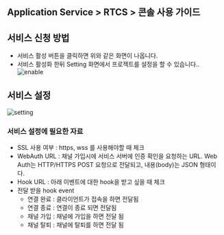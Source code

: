 ## Application Service > RTCS > 콘솔 사용 가이드

## 서비스 신청 방법
* 서비스 활성 버튼을 클릭하면 위와 같은 화면이 나옵니다.
* 서비스 활성화 한뒤 Setting 화면에서 프로젝트를 설정을 할 수 있습니다..
![enable](http://static.toastoven.net/prod_rtcs/main.png)

## 서비스 설정
![setting](http://static.toastoven.net/prod_rtcs/setting.png)
### 서비스 설정에 필요한 자료
- SSL 사용 여부 : https, wss 를 사용해야할 때 체크
- WebAuth URL : 채널 가입시에 서비스 서버에 인증 확인을 요청하는 URL. Web Auth는 HTTP/HTTPS POST 요청으로 전달되고, 내용(body)는 JSON 형태이다.
- Hook URL : 아래 이벤트에 대한 hook을 받고 싶을 때 체크
- 전달 받을 hook event
  - 연결 완료 : 클라이언트가 접속을 하면 전달됨
  - 연결 종료 : 연결이 종료 되면 전달됨
  - 채널 가입 : 채널에 가입을 하면 전달 됨
  - 채널 탈퇴 : 채널에 탈퇴를 하면 전달 됨
